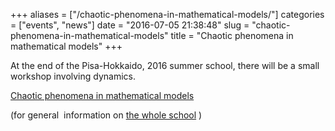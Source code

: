 +++
aliases = ["/chaotic-phenomena-in-mathematical-models/"]
categories = ["events", "news"]
date = "2016-07-05 21:38:48"
slug = "chaotic-phenomena-in-mathematical-models"
title = "Chaotic phenomena in mathematical models"
+++

At the end of the Pisa-Hokkaido, 2016 summer school, there will be a
small workshop involving dynamics.

[Chaotic phenomena in mathematical
models](http://pagine.dm.unipi.it/chamm/)

(for general  information on [the whole
school](http://www.dm.unipi.it/~georgiev/convegni/Pisa2016/PISA_HOKK_2016.htm)
)
